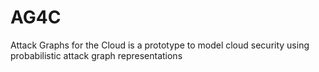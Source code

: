 # AG4C
Attack Graphs for the Cloud is a prototype to model cloud security using probabilistic attack graph representations
